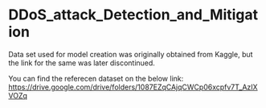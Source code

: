 # DDoS_attack_Detection_and_Mitigation
Data set used for model creation was originally obtained from Kaggle, but the link for the same was later discontinued.

You can find the referecen dataset on the below link:
https://drive.google.com/drive/folders/1087EZqCAjqCWCp06xcpfv7T_AzIXVOZq
